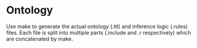 # Ontology

Use make to generate the actual ontology (.ttl) and inference logic (.rules) files.
Each file is split into multiple parts (.include and .r respectively) which are
concatenated by make.
